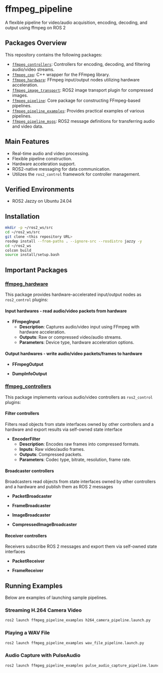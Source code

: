 # ffmpeg_pipeline
A flexible pipeline for video/audio acquisition, encoding, decoding, and output using ffmpeg on ROS 2

## Packages Overview
This repository contains the following packages:

* [`ffmpeg_controllers`](ffmpeg_controller): Controllers for encoding, decoding, and filtering audio/video streams.
* [`ffmpeg_cpp`](ffmpeg_cpp): C++ wrapper for the FFmpeg library.
* [`ffmpeg_hardware`](ffmpeg_hardware): FFmpeg input/output nodes utilizing hardware acceleration.
* [`ffmpeg_image_transport`](ffmpeg_image_transport): ROS2 image transport plugin for compressed images.
* [`ffmpeg_pipeline`](ffmpeg_pipeline): Core package for constructing FFmpeg-based pipelines.
* [`ffmpeg_pipeline_examples`](ffmpeg_pipeline_examples): Provides practical examples of various pipelines.
* [`ffmpeg_pipeline_msgs`](ffmpeg_pipeline_msgs): ROS2 message definitions for transferring audio and video data.

## Main Features
* Real-time audio and video processing.
* Flexible pipeline construction.
* Hardware acceleration support.
* ROS2-native messaging for data communication.
* Utilizes the `ros2_control` framework for controller management.

## Verified Environments
* ROS2 Jazzy on Ubuntu 24.04

## Installation
```bash
mkdir -p ~/ros2_ws/src
cd ~/ros2_ws/src
git clone <this repository URL>
rosdep install --from-paths . --ignore-src --rosdistro jazzy -y
cd ~/ros2_ws
colcon build
source install/setup.bash
```

## Important Packages

### [ffmpeg_hardware](ffmpeg_hardware)
This package provides hardware-accelerated input/output nodes as `ros2_control` plugins:

#### Input hardwares - read audio/video packets from hardware
* **FFmpegInput**
  * **Description**: Captures audio/video input using FFmpeg with hardware acceleration.
  * **Outputs**: Raw or compressed video/audio streams.
  * **Parameters**: Device type, hardware acceleration options.

#### Output hardwares - write audio/video packets/frames to hardware
* **FFmpegOutput**

* **DumpInfoOutput**

### [ffmpeg_controllers](ffmpeg_controller)
This package implements various audio/video controllers as `ros2_control` plugins:

#### Filter controllers
Filters read objects from state interfaces owned by other controllers and a hardware and export results via self-owned state interface

* **EncoderFilter**
  * **Description**: Encodes raw frames into compressed formats.
  * **Inputs**: Raw video/audio frames.
  * **Outputs**: Compressed packets.
  * **Parameters**: Codec type, bitrate, resolution, frame rate.

#### Broadcaster controllers
Broadcasters read objects from state interfaces owned by other controllers and a hardware and publish them as ROS 2 messages

* **PacketBroadcaster**

* **FrameBroadcaster**

* **ImageBroadcaster**

* **CompressedImageBroadcaster**

#### Receiver controllers
Receivers subscribe ROS 2 messages and export them via self-owned state interfaces

* **PacketReceiver**

* **FrameReceiver**

## Running Examples
Below are examples of launching sample pipelines.

### Streaming H.264 Camera Video
```bash
ros2 launch ffmpeg_pipeline_examples h264_camera_pipeline.launch.py
```

### Playing a WAV File
```bash
ros2 launch ffmpeg_pipeline_examples wav_file_pipeline.launch.py
```

### Audio Capture with PulseAudio
```bash
ros2 launch ffmpeg_pipeline_examples pulse_audio_capture_pipeline.launch.py
```